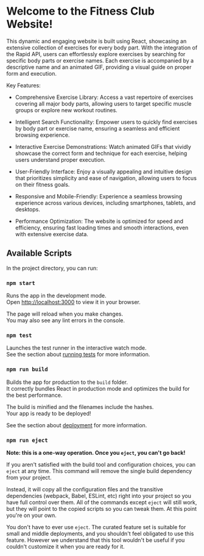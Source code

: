 # Welcome to the Fitness Club Website!

This dynamic and engaging website is built using React, showcasing an extensive collection of exercises for every body part. With the integration of the Rapid API, users can effortlessly explore exercises by searching for specific body parts or exercise names. Each exercise is accompanied by a descriptive name and an animated GIF, providing a visual guide on proper form and execution.

Key Features:

* Comprehensive Exercise Library: Access a vast repertoire of exercises covering all major body parts, allowing users to target specific muscle groups or explore new workout routines.

* Intelligent Search Functionality: Empower users to quickly find exercises by body part or exercise name, ensuring a seamless and efficient browsing experience.

* Interactive Exercise Demonstrations: Watch animated GIFs that vividly showcase the correct form and technique for each exercise, helping users understand proper execution.

* User-Friendly Interface: Enjoy a visually appealing and intuitive design that prioritizes simplicity and ease of navigation, allowing users to focus on their fitness goals.

* Responsive and Mobile-Friendly: Experience a seamless browsing experience across various devices, including smartphones, tablets, and desktops.

* Performance Optimization: The website is optimized for speed and efficiency, ensuring fast loading times and smooth interactions, even with extensive exercise data.

## Available Scripts

In the project directory, you can run:

### `npm start`

Runs the app in the development mode.\
Open [http://localhost:3000](http://localhost:3000) to view it in your browser.

The page will reload when you make changes.\
You may also see any lint errors in the console.

### `npm test`

Launches the test runner in the interactive watch mode.\
See the section about [running tests](https://facebook.github.io/create-react-app/docs/running-tests) for more information.

### `npm run build`

Builds the app for production to the `build` folder.\
It correctly bundles React in production mode and optimizes the build for the best performance.

The build is minified and the filenames include the hashes.\
Your app is ready to be deployed!

See the section about [deployment](https://facebook.github.io/create-react-app/docs/deployment) for more information.

### `npm run eject`

**Note: this is a one-way operation. Once you `eject`, you can't go back!**

If you aren't satisfied with the build tool and configuration choices, you can `eject` at any time. This command will remove the single build dependency from your project.

Instead, it will copy all the configuration files and the transitive dependencies (webpack, Babel, ESLint, etc) right into your project so you have full control over them. All of the commands except `eject` will still work, but they will point to the copied scripts so you can tweak them. At this point you're on your own.

You don't have to ever use `eject`. The curated feature set is suitable for small and middle deployments, and you shouldn't feel obligated to use this feature. However we understand that this tool wouldn't be useful if you couldn't customize it when you are ready for it.
